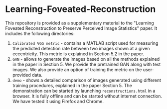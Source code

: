 # Learning-Foveated-Reconstruction

This repository is provided as a supplementary material to the "Learning Foveated Reconstruction to Preserve Perceived Image Statistics" paper. It includes the following directories:
1. `Calibrated VGG metric` - contains a MATLAB script used for measuring the predicted detection rate between two images shown at a given eccentricity. This metric is explained in Section 5.2 in the paper.
2. `GAN` - allows to generate the images based on all the methods explained in the paper in Section 5. We provide the pretrained GAN along with test images. We also provide an option of training the metric on the user-provided data.
3. `demo` - shows a detailed comparison of images generated using different training procedures, explained in the paper Section 5. The demonstration can be started by launching `reconstructions.html` in a browser. It is fully offline and can be started without internet connection. We have tested it using Firefox and Chrome.
